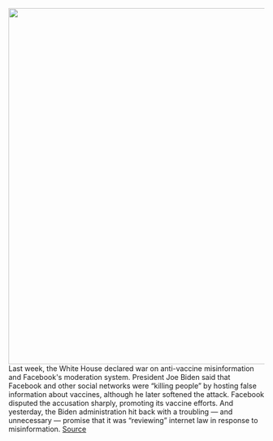 <img src='https://cdn.vox-cdn.com/thumbor/JPI42BvzxKiBhgxHYgKU_a2sV-s=/0x0:3000x2000/1200x800/filters:focal(1260x760:1740x1240)/cdn.vox-cdn.com/uploads/chorus_image/image/69611034/51269419295_91e28ca1df_o.0.jpg' width='700px' /><br/>
Last week, the White House declared war on anti-vaccine misinformation and Facebook's moderation system. President Joe Biden said that Facebook and other social networks were “killing people” by hosting false information about vaccines, although he later softened the attack. Facebook disputed the accusation sharply, promoting its vaccine efforts. And yesterday, the Biden administration hit back with a troubling — and unnecessary — promise that it was “reviewing” internet law in response to misinformation.
<a href='https://www.theverge.com/22585152/biden-white-house-facebook-vaccine-misinformation-section-230-first-amendment'> Source <a/>